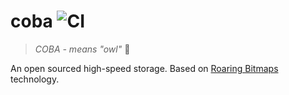 # coba ![CI](https://github.com/ejz/coba/actions/workflows/ci.yml/badge.svg?branch=master)

> _COBA - means "owl"_ 🦉

 An open sourced high-speed storage. Based on [Roaring Bitmaps](https://roaringbitmap.org/) technology.
 
